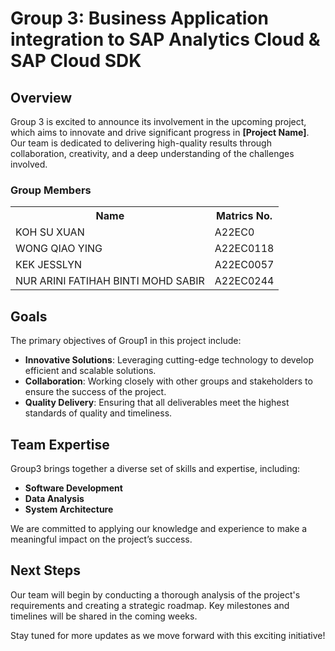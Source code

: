# Group 3: Business Application integration to SAP Analytics Cloud & SAP Cloud SDK

## Overview
Group 3 is excited to announce its involvement in the upcoming project, which aims to innovate and drive significant progress in **[Project Name]**. Our team is dedicated to delivering high-quality results through collaboration, creativity, and a deep understanding of the challenges involved.

<div class="group-section">
    <h3>Group Members</h3>
    <table>
        <tr>
            <th>Name</th>
            <th>Matrics No.</th>
        </tr>
        <tr>
            <td>KOH SU XUAN</td>
            <td>A22EC0</td>
        </tr>
        <tr>
              <td>WONG QIAO YING</td>
              <td>A22EC0118</td>
          </tr>
          <tr>
              <td>KEK JESSLYN</td>
              <td>A22EC0057</td>
          </tr>
          <tr>
              <td>NUR ARINI FATIHAH BINTI MOHD SABIR</td>
              <td>A22EC0244</td>
          </tr>
        </table>
</div>

## Goals
The primary objectives of Group1 in this project include:
- **Innovative Solutions**: Leveraging cutting-edge technology to develop efficient and scalable solutions.
- **Collaboration**: Working closely with other groups and stakeholders to ensure the success of the project.
- **Quality Delivery**: Ensuring that all deliverables meet the highest standards of quality and timeliness.

## Team Expertise
Group3 brings together a diverse set of skills and expertise, including:
- **Software Development**
- **Data Analysis**
- **System Architecture**

We are committed to applying our knowledge and experience to make a meaningful impact on the project’s success.

## Next Steps
Our team will begin by conducting a thorough analysis of the project's requirements and creating a strategic roadmap. Key milestones and timelines will be shared in the coming weeks.

Stay tuned for more updates as we move forward with this exciting initiative!
